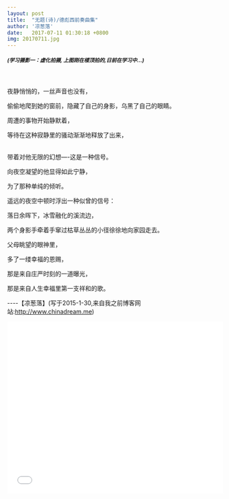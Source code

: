 ```yaml
---
layout: post
title:  "无题(诗)/德彪西前奏曲集"
author: '凉葱落'
date:   2017-07-11 01:30:18 +0800
img: 20170711.jpg
---
```

<h5 style="font-size:12px">(学习摄影一：虚化拍摄, 上图刚在楼顶拍的,日前在学习中...)</h5><br><br>
夜静悄悄的，一丝声音也没有，<br>

偷偷地爬到她的窗前，隐藏了自己的身影，乌黑了自己的眼睛。<br>

周遭的事物开始静默着，<br>

等待在这种寂静里的骚动渐渐地释放了出来，<br><br>

带着对他无限的幻想—-这是一种信号。<br>

向夜空凝望的他显得如此宁静，<br>

为了那种单纯的倾听。<br>

遥远的夜空中顿时浮出一种似曾的信号：<br>

落日余晖下，冰雪融化的溪流边，<br>

两个身影手牵着手窜过枯草丛丛的小径徐徐地向家园走去。<br>

父母眺望的眼神里，<br>

多了一缕幸福的恩赐，<br>

那是来自庄严时刻的一道曝光，<br>

那是来自人生幸福里第一支祥和的歌。<br>


----【凉葱落】(写于2015-1-30,来自我之前博客网站:<a href="http://www.chinadream.me" style="color:#999; text-decoration: none;">http://www.chinadream.me</a>)
<br>
<iframe frameborder="0" src="//music.163.com/outchain/player?type=1&id=2068997&auto=1&height=430" style="width:100%; min-height:400px;"></iframe>
